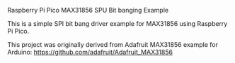 
Raspberry Pi Pico MAX31856 SPU Bit banging Example 

This is a simple SPI bit bang driver example for MAX31856 using Raspberry Pi Pico. 

This project was originally derived from  Adafruit MAX31856 example for Arduino: https://github.com/adafruit/Adafruit_MAX31856
